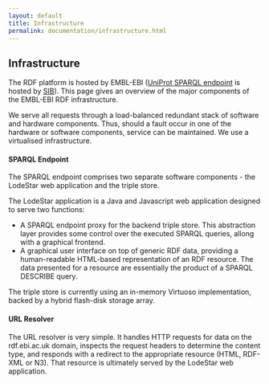 ```yaml
---
layout: default
title: Infrastructure
permalink: documentation/infrastructure.html
---
```

## Infrastructure

The RDF platform is hosted by EMBL-EBI ([UniProt SPARQL endpoint](http://sparql.uniprot.org/) is hosted by [SIB](http://www.sib.swiss/)). This page gives an overview of the major components of the EMBL-EBI RDF infrastructure.

We serve all requests through a load-balanced redundant stack of software and hardware components. Thus, should a fault occur in one of the hardware or software components, service can be maintained. We use a virtualised infrastructure.


#### SPARQL Endpoint

The SPARQL endpoint comprises two separate software components - the LodeStar web application and the triple store.

The LodeStar application is a Java and Javascript web application designed to serve two functions:

* A SPARQL endpoint proxy for the backend triple store. This abstraction layer provides some control over the executed SPARQL queries, allong with a graphical frontend.
* A graphical user interface on top of generic RDF data, providing a human-readable HTML-based representation of an RDF resource. The data presented for a resource are essentially the product of a SPARQL DESCRIBE query.

The triple store is currently using an in-memory Virtuoso implementation, backed by a hybrid flash-disk storage array.

#### URL Resolver

The URL resolver is very simple. It handles HTTP requests for data on the rdf.ebi.ac.uk domain, inspects the request headers to determine the content type, and responds with a redirect to the appropriate resource (HTML, RDF-XML or N3). That resource is ultimately served by the LodeStar web application.
